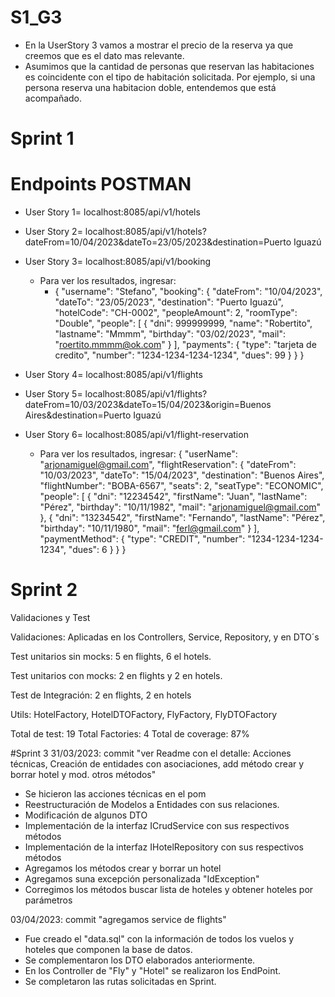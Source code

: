 # S1_G3
- En la UserStory 3 vamos a mostrar el precio de la reserva ya que creemos que es el dato mas relevante.
- Asumimos que la cantidad de personas que reservan las habitaciones es coincidente con el tipo de habitación solicitada. Por ejemplo, si una persona reserva una habitacion doble, entendemos que está acompañado.
# Sprint 1

# Endpoints POSTMAN
- User Story 1= localhost:8085/api/v1/hotels

- User Story 2= localhost:8085/api/v1/hotels?dateFrom=10/04/2023&dateTo=23/05/2023&destination=Puerto Iguazú

- User Story 3= localhost:8085/api/v1/booking
  - Para ver los resultados, ingresar:
    - {     "username": "Stefano",     "booking": {         "dateFrom": "10/04/2023",         "dateTo": "23/05/2023",         "destination": "Puerto Iguazú",         "hotelCode": "CH-0002",         "peopleAmount": 2,         "roomType": "Double",         "people": [             {                 "dni": 999999999,                 "name": "Robertito",                 "lastname": "Mmmm",                 "birthday": "03/02/2023",                 "mail": "roertito.mmmm@ok.com"             }         ],         "payments": {             "type": "tarjeta de credito",             "number": "1234-1234-1234-1234",             "dues": 99         }     } }

- User Story 4= localhost:8085/api/v1/flights

- User Story 5= localhost:8085/api/v1/flights?dateFrom=10/03/2023&dateTo=15/04/2023&origin=Buenos Aires&destination=Puerto Iguazú
 
- User Story 6= localhost:8085/api/v1/flight-reservation
  - Para ver los resultados, ingresar:
    {
    "userName": "arjonamiguel@gmail.com",
    "flightReservation": {
    "dateFrom": "10/03/2023",
    "dateTo": "15/04/2023",
    "destination": "Buenos Aires",
    "flightNumber": "BOBA-6567",
    "seats": 2,
    "seatType": "ECONOMIC",
    "people": [
    {
    "dni": "12234542",
    "firstName": "Juan",
    "lastName": "Pérez",
    "birthday": "10/11/1982",
    "mail": "arjonamiguel@gmail.com"
    },
    {
    "dni": "13234542",
    "firstName": "Fernando",
    "lastName": "Pérez",
    "birthday": "10/11/1980",
    "mail": "ferl@gmail.com"
    }
    ],
    "paymentMethod": {
    "type": "CREDIT",
    "number": "1234-1234-1234-1234",
    "dues": 6
    }
    }
    }

# Sprint 2

Validaciones y Test

Validaciones: Aplicadas en los Controllers, Service, Repository, y en DTO´s

Test unitarios sin mocks: 5 en flights, 6 el hotels.

Test unitarios con mocks: 2 en flights y 2 en hotels. 

Test de Integración: 2 en flights, 2 en hotels

Utils: HotelFactory, HotelDTOFactory, FlyFactory, FlyDTOFactory

Total de test: 19
Total Factories: 4
Total de coverage: 87%


#Sprint 3
31/03/2023: commit "ver Readme con el detalle: Acciones técnicas, Creación de entidades con asociaciones, add método crear y borrar hotel y mod. otros métodos"
* Se hicieron las acciones técnicas en el pom
* Reestructuración de Modelos a Entidades con sus relaciones. 
* Modificación de algunos DTO
* Implementación de la interfaz ICrudService con sus respectivos métodos
* Implementación de la interfaz IHotelRepository con sus respectivos métodos
* Agregamos los métodos crear y borrar un hotel
* Agregamos suna excepción personalizada "IdException"
* Corregimos los métodos buscar lista de hoteles y obtener hoteles por parámetros 

03/04/2023: commit "agregamos service de flights"

- Fue creado el "data.sql" con la información de todos los vuelos y hoteles que componen la base de datos.
- Se complementaron los DTO elaborados anteriormente.
- En los Controller de "Fly" y "Hotel" se realizaron los EndPoint.
- Se completaron las rutas solicitadas en Sprint.